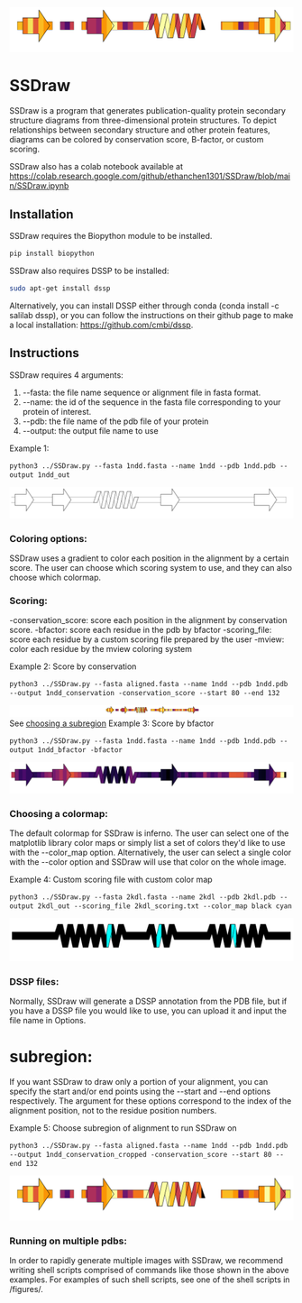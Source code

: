![header](imgs/1ndd_conservation_cropped.png)
# SSDraw
SSDraw is a program that generates publication-quality protein secondary structure diagrams from three-dimensional protein structures. To depict relationships between secondary structure and other protein features, diagrams can be colored by conservation score, B-factor, or custom scoring.

SSDraw also has a colab notebook available at https://colab.research.google.com/github/ethanchen1301/SSDraw/blob/main/SSDraw.ipynb
## Installation

SSDraw requires the Biopython module to be installed.

```bash
pip install biopython
```

SSDraw also requires DSSP to be installed:

```bash
sudo apt-get install dssp
```

Alternatively, you can install DSSP either through conda (conda install -c salilab dssp), or you can follow the instructions on their github page to make a local installation: 
https://github.com/cmbi/dssp.

## Instructions
SSDraw requires 4 arguments:
1. --fasta: the file name sequence or alignment file in fasta format.
2. --name: the id of the sequence in the fasta file corresponding to your protein of interest.
3. --pdb: the file name of the pdb file of your protein
4. --output: the output file name to use


Example 1:
```
python3 ../SSDraw.py --fasta 1ndd.fasta --name 1ndd --pdb 1ndd.pdb --output 1ndd_out
```
![Example 1](imgs/1ndd_out.png)

### Coloring options:
SSDraw uses a gradient to color each position in the alignment by a certain score. The user can choose which scoring system to use, and they can also choose which colormap.

### Scoring: 
-conservation_score: score each position in the alignment by conservation score.
-bfactor: score each residue in the pdb by bfactor
-scoring_file: score each residue by a custom scoring file prepared by the user
-mview: color each residue by the mview coloring system

Example 2: Score by conservation
```
python3 ../SSDraw.py --fasta aligned.fasta --name 1ndd --pdb 1ndd.pdb --output 1ndd_conservation -conservation_score --start 80 --end 132
```
![Example 2](imgs/1ndd_conservation.png)
See [choosing a subregion](#subregion:)
Example 3: Score by bfactor
```
python3 ../SSDraw.py --fasta 1ndd.fasta --name 1ndd --pdb 1ndd.pdb --output 1ndd_bfactor -bfactor
```
![Example 3](imgs/1ndd_bfactor.png)
### Choosing a colormap:
The default colormap for SSDraw is inferno. The user can select one of the matplotlib library color maps or simply list a set of colors they'd like to use with the --color_map option. Alternatively, the user can select a single color with the --color option and SSDraw will use that color on the whole image.

Example 4: Custom scoring file with custom color map
```
python3 ../SSDraw.py --fasta 2kdl.fasta --name 2kdl --pdb 2kdl.pdb --output 2kdl_out --scoring_file 2kdl_scoring.txt --color_map black cyan  
```
![Example 4](imgs/2kdl_out.png)
### DSSP files:
Normally, SSDraw will generate a DSSP annotation from the PDB file, but if you have a DSSP file you would like to use, you can upload it and input the file name in Options.

# subregion:
If you want SSDraw to draw only a portion of your alignment, you can specify the start and/or end points using the --start and --end options respectively. The argument for these options correspond to the index of the alignment position, not to the residue position numbers.

Example 5: Choose subregion of alignment to run SSDraw on
```
python3 ../SSDraw.py --fasta aligned.fasta --name 1ndd --pdb 1ndd.pdb --output 1ndd_conservation_cropped -conservation_score --start 80 --end 132
```
![Example 5](imgs/1ndd_conservation_cropped.png)

### Running on multiple pdbs:
In order to rapidly generate multiple images with SSDraw, we recommend writing shell scripts comprised of commands like those shown in the above examples. For examples of such shell scripts, see one of the shell scripts in /figures/.
